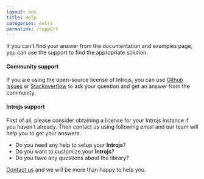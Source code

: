 ```yaml
---
layout: doc
title: Help
categories: extra
permalink: /support
---
```


If you can't find your answer from the documentation and examples page, you can use the support to find the appropriate solution.

#### Community support
If you are using the open-source license of Introjs, you can use [Github issues](https://github.com/usablica/intro.js/issues) or [Stackoverflow](https://stackoverflow.com/questions/tagged/intro.js) to ask your question and get an answer from the community.


#### Introjs support

First of all, please consider obtaining a license for your Introjs instance if you haven't already. Then contact us using following email and our team will help you to get your answers.

<ul>
<li>Do you need any help to setup your <b>Introjs</b>?</li> 
<li>Do you want to customize your <b>Introjs</b>?</li>
<li>Do you have any questions about the library?</li> 
</ul>

<a href="mailto:support@introjs.com">Contact us</a> and we will be more than happy to help you.

<p>
<i style="color: #E91E63" class="fa fa-heart fa-5x animated tada infinite"></i>
</p>
